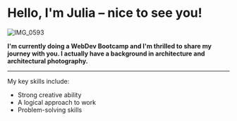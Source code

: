 # Hello, I'm Julia – nice to see you!

![IMG_0593](https://github.com/Julia-Pickel/Julia-Pickel/assets/145296722/387a86ec-c4bf-4212-b1b1-d3df2fbab4b3)

**I'm currently doing a WebDev Bootcamp and I'm thrilled to share my journey with you.
I actually have a background in architecture and architectural photography.**

___

My key skills include:
- Strong creative ability
- A logical approach to work
- Problem-solving skills
